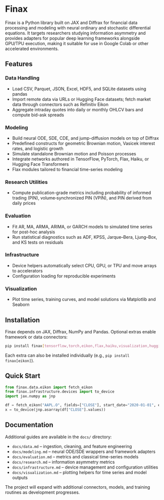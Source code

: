 # Finax

Finax is a Python library built on JAX and Diffrax for financial data processing and modeling with neural ordinary and stochastic differential equations. It targets researchers studying information asymmetry and provides adapters for popular deep learning frameworks alongside GPU/TPU execution, making it suitable for use in Google Colab or other accelerated environments.

## Features

### Data Handling
- Load CSV, Parquet, JSON, Excel, HDF5, and SQLite datasets using pandas
- Import remote data via URLs or Hugging Face datasets; fetch market data through connectors such as Refinitiv Eikon
- Aggregate intraday quotes into daily or monthly OHLCV bars and compute bid-ask spreads

### Modeling
- Build neural ODE, SDE, CDE, and jump-diffusion models on top of Diffrax
- Predefined constructs for geometric Brownian motion, Vasicek interest rates, and logistic growth
- Simulate standalone Brownian motion and Poisson processes
- Integrate networks authored in TensorFlow, PyTorch, Flax, Haiku, or Hugging Face Transformers
- Flax modules tailored to financial time-series modeling

### Research Utilities
- Compute publication-grade metrics including probability of informed trading (PIN), volume‑synchronized PIN (VPIN), and PIN derived from daily prices

### Evaluation
- Fit AR, MA, ARMA, ARIMA, or GARCH models to simulated time series for post-hoc analysis
- Run statistical diagnostics such as ADF, KPSS, Jarque–Bera, Ljung–Box, and KS tests on residuals

### Infrastructure
- Device helpers automatically select CPU, GPU, or TPU and move arrays to accelerators
- Configuration loading for reproducible experiments

### Visualization
- Plot time series, training curves, and model solutions via Matplotlib and Seaborn

## Installation

Finax depends on JAX, Diffrax, NumPy and Pandas. Optional extras enable framework or data connectors:

```bash
pip install finax[tensorflow,torch,eikon,flax,haiku,visualization,huggingface]
```

Each extra can also be installed individually (e.g., `pip install finax[eikon]`).

## Quick Start

```python
from finax.data.eikon import fetch_eikon
from finax.infrastructure.devices import to_device
import jax.numpy as jnp

df = fetch_eikon("AAPL.O", fields=["CLOSE"], start_date="2020-01-01", end_date="2020-06-01")
x = to_device(jnp.asarray(df["CLOSE"].values))
```

## Documentation

Additional guides are available in the `docs/` directory:

- `docs/data.md` – ingestion, cleaning, and feature engineering
- `docs/modeling.md` – neural ODE/SDE wrappers and framework adapters
- `docs/evaluation.md` – metrics and classical time-series models
- `docs/research.md` – information asymmetry metrics
- `docs/infrastructure.md` – device management and configuration utilities
- `docs/visualization.md` – plotting helpers for time series and model outputs

The project will expand with additional connectors, models, and training routines as development progresses.
